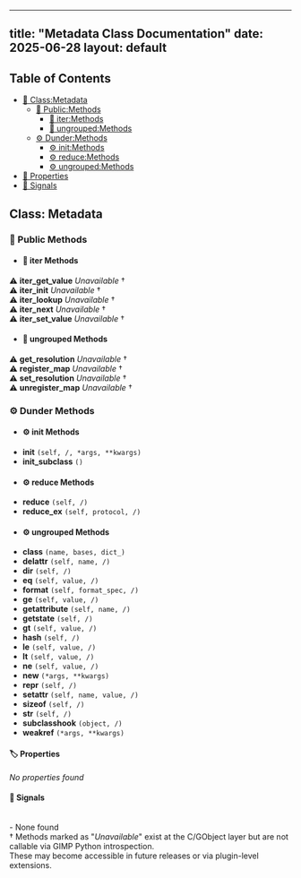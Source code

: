 <!-- Formatted by A³BS formatter.py -->
<!-- Generated by A³BS document.py -->
---
title: "Metadata Class Documentation"
date: 2025-06-28
layout: default
---

## Table of Contents
- [🔧 Class:Metadata](#class-metadata)
  - [ 🔹 Public:Methods](#public-methods)
    - [ 🔹 iter:Methods](#iter-methods)
    - [ 🔹 ungrouped:Methods](#ungrouped-methods)
  - [ ⚙ Dunder:Methods](#dunder-methods)
    - [ ⚙ init:Methods](#init-methods)
    - [ ⚙ reduce:Methods](#reduce-methods)
    - [ ⚙ ungrouped:Methods](#ungrouped-methods)
- [🔧 Properties](#properties-)
- [🔧 Signals](#signals-)
## Class: Metadata
### 🔹 Public Methods
<a name="public-methods"></a>
- #### 🔹 iter Methods
<a name="iter-methods"></a>
⚠️ **iter_get_value** _Unavailable_ †<br>
⚠️ **iter_init** _Unavailable_ †<br>
⚠️ **iter_lookup** _Unavailable_ †<br>
⚠️ **iter_next** _Unavailable_ †<br>
⚠️ **iter_set_value** _Unavailable_ †<br>
- #### 🔹 ungrouped Methods
<a name="ungrouped-methods"></a>
⚠️ **get_resolution** _Unavailable_ †<br>
⚠️ **register_map** _Unavailable_ †<br>
⚠️ **set_resolution** _Unavailable_ †<br>
⚠️ **unregister_map** _Unavailable_ †<br>
### ⚙ Dunder Methods
<a name="dunder-methods"></a>
- #### ⚙ init Methods
<a name="init-methods"></a>
  - **__init__** `(self, /, *args, **kwargs)`<br>
  - **__init_subclass__** `()`<br>
- #### ⚙ reduce Methods
<a name="reduce-methods"></a>
  - **__reduce__** `(self, /)`<br>
  - **__reduce_ex__** `(self, protocol, /)`<br>
- #### ⚙ ungrouped Methods
<a name="ungrouped-methods"></a>
  - **__class__** `(name, bases, dict_)`<br>
  - **__delattr__** `(self, name, /)`<br>
  - **__dir__** `(self, /)`<br>
  - **__eq__** `(self, value, /)`<br>
  - **__format__** `(self, format_spec, /)`<br>
  - **__ge__** `(self, value, /)`<br>
  - **__getattribute__** `(self, name, /)`<br>
  - **__getstate__** `(self, /)`<br>
  - **__gt__** `(self, value, /)`<br>
  - **__hash__** `(self, /)`<br>
  - **__le__** `(self, value, /)`<br>
  - **__lt__** `(self, value, /)`<br>
  - **__ne__** `(self, value, /)`<br>
  - **__new__** `(*args, **kwargs)`<br>
  - **__repr__** `(self, /)`<br>
  - **__setattr__** `(self, name, value, /)`<br>
  - **__sizeof__** `(self, /)`<br>
  - **__str__** `(self, /)`<br>
  - **__subclasshook__** `(object, /)`<br>
  - **__weakref__** `(*args, **kwargs)`<br>
#### 🏷️ Properties
<a name="properties-"></a>
_No properties found_
<br>
#### 📣 Signals
<a name="signals-"></a>
<br>- None found
<br>† Methods marked as "_Unavailable_" exist at the C/GObject layer but are not callable via GIMP Python introspection.  
These may become accessible in future releases or via plugin-level extensions.